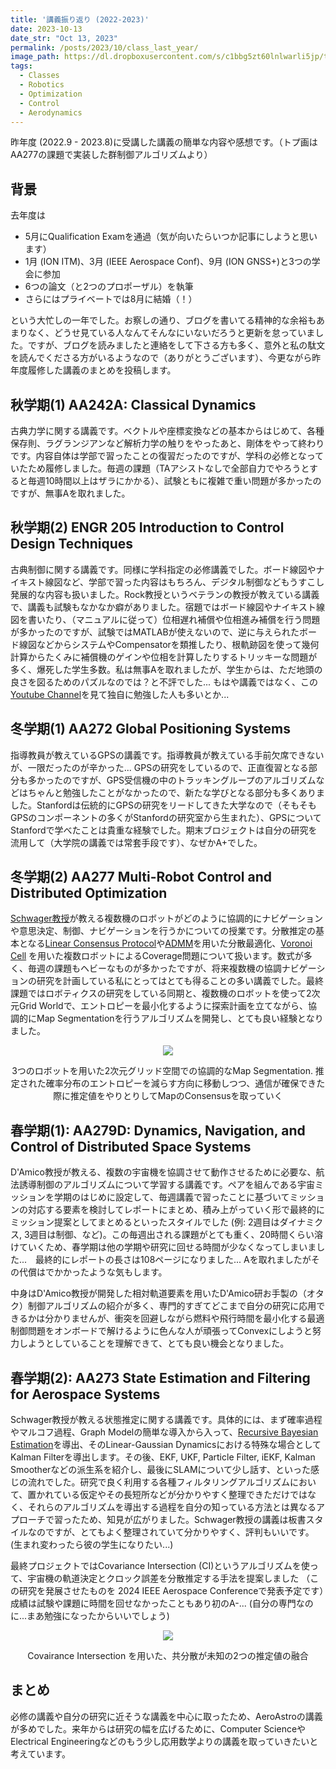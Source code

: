 ```yaml
---
title: '講義振り返り (2022-2023)'
date: 2023-10-13
date_str: "Oct 13, 2023"
permalink: /posts/2023/10/class_last_year/
image_path: https://dl.dropboxusercontent.com/s/c1bbg5zt60lnlwarli5jp/transition.png?rlkey=mkneqxd4tsvdfvvhethmdxsuy&dl=0
tags:
  - Classes
  - Robotics
  - Optimization
  - Control
  - Aerodynamics
---
```


昨年度 (2022.9 - 2023.8)に受講した講義の簡単な内容や感想です。（トプ画はAA277の課題で実装した群制御アルゴリズムより）

## 背景
去年度は
- 5月にQualification Examを通過（気が向いたらいつか記事にしようと思います）
- 1月 (ION ITM)、3月 (IEEE Aerospace Conf)、9月 (ION GNSS+)と3つの学会に参加
- 6つの論文（と2つのプロポーザル）を執筆
- さらにはプライベートでは8月に結婚（！）

という大忙しの一年でした。お察しの通り、ブログを書いてる精神的な余裕もあまりなく、どうせ見ている人なんてそんなにいないだろうと更新を怠っていました。ですが、ブログを読みましたと連絡をして下さる方も多く、意外と私の駄文を読んでくださる方がいるようなので（ありがとうございます）、今更ながら昨年度履修した講義のまとめを投稿します。

## 秋学期(1) AA242A: Classical Dynamics
古典力学に関する講義です。ベクトルや座標変換などの基本からはじめて、各種保存則、ラグランジアンなど解析力学の触りをやったあと、剛体をやって終わりです。内容自体は学部で習ったことの復習だったのですが、学科の必修となっていたため履修しました。毎週の課題（TAアシストなしで全部自力でやろうとすると毎週10時間以上はザラにかかる）、試験ともに複雑で重い問題が多かったのですが、無事Aを取れました。

## 秋学期(2) ENGR 205 Introduction to Control Design Techniques 
古典制御に関する講義です。同様に学科指定の必修講義でした。ボード線図やナイキスト線図など、学部で習った内容はもちろん、デジタル制御などもうすこし発展的な内容も扱いました。Rock教授というベテランの教授が教えている講義で、講義も試験もなかなか癖がありました。宿題ではボード線図やナイキスト線図を書いたり、（マニュアルに従って）位相遅れ補償や位相進み補償を行う問題が多かったのですが、試験ではMATLABが使えないので、逆に与えられたボード線図などからシステムやCompensatorを類推したり、根軌跡図を使って幾何計算からたくみに補償機のゲインや位相を計算したりするトリッキーな問題が多く、爆死した学生多数。私は無事Aを取れましたが、学生からは、ただ地頭の良さを図るためのパズルなのでは？と不評でした... もはや講義ではなく、この[Youtube Channel](https://www.youtube.com/@BrianBDouglas)を見て独自に勉強した人も多いとか...

## 冬学期(1) AA272 Global Positioning Systems　
指導教員が教えているGPSの講義です。指導教員が教えている手前欠席できないが、一限だったのが辛かった... GPSの研究をしているので、正直復習となる部分も多かったのですが、GPS受信機の中のトラッキングループのアルゴリズムなどはちゃんと勉強したことがなかったので、新たな学びとなる部分も多くありました。Stanfordは伝統的にGPSの研究をリードしてきた大学なので（そもそもGPSのコンポーネントの多くがStanfordの研究室から生まれた）、GPSについてStanfordで学べたことは貴重な経験でした。期末ブロジェクトは自分の研究を流用して（大学院の講義では常套手段です）、なぜかA+でした。

## 冬学期(2) AA277 Multi-Robot Control and Distributed Optimization
[Schwager教授](https://web.stanford.edu/~schwager/)が教える複数機のロボットがどのように協調的にナビゲーションや意思決定、制御、ナビゲーションを行うかについての授業です。分散推定の基本となる[Linear Consensus Protocol](http://www.cds.caltech.edu/~murray/preprints/om03-acc.pdf)や[ADMM](https://stanford.edu/~boyd/admm.html)を用いた分散最適化、[Voronoi Cell](https://en.wikipedia.org/wiki/Voronoi_diagram) を用いた複数ロボットによるCoverage問題について扱います。数式が多く、毎週の課題もヘビーなものが多かったですが、将来複数機の協調ナビゲーションの研究を計画している私にとってはとても得ることの多い講義でした。最終課題ではロボティクスの研究をしている同期と、複数機のロボットを使って2次元Grid Worldで、エントロピーを最小化するように探索計画を立てながら、協調的にMap Segmentationを行うアルゴリズムを開発し、とても良い経験となりました。
<p align="center">
  <img src = "https://dl.dropboxusercontent.com/s/mreyab6dzq2fxtrkd0bm6/aa277.png?rlkey=lhm5rf98f9uqf31k2xmyicl0w&dl=0" />
</p>
<p align="center">
3つのロボットを用いた2次元グリッド空間での協調的なMap Segmentation. 推定された確率分布のエントロピーを減らす方向に移動しつつ、通信が確保できた際に推定値をやりとりしてMapのConsensusを取っていく
</p>


## 春学期(1): AA279D: Dynamics, Navigation, and Control of Distributed Space Systems
D'Amico教授が教える、複数の宇宙機を協調させて動作させるために必要な、航法誘導制御のアルゴリズムについて学習する講義です。ペアを組んである宇宙ミッションを学期のはじめに設定して、毎週講義で習ったことに基づいてミッションの対応する要素を検討してレポートにまとめ、積み上がっていく形で最終的にミッション提案としてまとめるといったスタイルでした (例: 2週目はダイナミクス, 3週目は制御、など)。この毎週出される課題がとても重く、20時間くらい溶けていくため、春学期は他の学期や研究に回せる時間が少なくなってしまいました...　最終的にレポートの長さは108ページになりました... Aを取れましたがその代償はでかかったような気もします。

中身はD'Amico教授が開発した相対軌道要素を用いたD'Amico研お手製の（オタク）制御アルゴリズムの紹介が多く、専門的すぎてどこまで自分の研究に応用できるかは分かりませんが、衝突を回避しながら燃料や飛行時間を最小化する最適制御問題をオンボードで解けるように色んな人が頑張ってConvexにしようと努力しようとしていることを理解できて、とても良い機会となりました。

## 春学期(2): AA273 State Estimation and Filtering for Aerospace Systems 
Schwager教授が教える状態推定に関する講義です。具体的には、まず確率過程やマルコフ過程、Graph Modelの簡単な導入から入って、[Recursive Bayesian Estimation](https://people.csail.mit.edu/mrub/talks/filtering.pdf)を導出、そのLinear-Gaussian Dynamicsにおける特殊な場合としてKalman Filterを導出します。その後、EKF, UKF, Particle Filter, iEKF, Kalman Smootherなどの派生系を紹介し、最後にSLAMについて少し話す、といった感じの流れでした。研究で良く利用する各種フィルタリングアルゴリズムにおいて、置かれている仮定やその長短所などが分かりやすく整理できただけではなく、それらのアルゴリズムを導出する過程を自分の知っている方法とは異なるアプローチで習ったため、知見が広がりました。Schwager教授の講義は板書スタイルなのですが、とてもよく整理されていて分かりやすく、評判もいいです。(生まれ変わったら彼の学生になりたい...) 

最終プロジェクトではCovariance Intersection (CI)というアルゴリズムを使って、宇宙機の軌道決定とクロック誤差を分散推定する手法を提案しました （この研究を発展させたものを 2024 IEEE Aerospace Conferenceで発表予定です）成績は試験や課題に時間を回せなかったこともあり初のA-... (自分の専門なのに...まあ勉強になったからいいでしょう)

<p align="center">
  <img src = "https://dl.dropboxusercontent.com/s/t5unv904n6f6utjunei00/covariance_intersection.png?rlkey=5rn1ug231zn80ogu1a839kohg&dl=0" />
</p>
<p align="center">
Covairance Intersection を用いた、共分散が未知の2つの推定値の融合
</p>

## まとめ
必修の講義や自分の研究に近そうな講義を中心に取ったため、AeroAstroの講義が多めでした。来年からは研究の幅を広げるために、Computer ScienceやElectrical Engineeringなどのもう少し応用数学よりの講義を取っていきたいと考えています。

